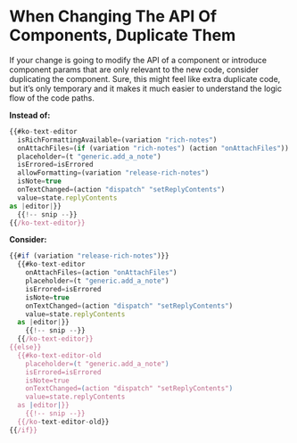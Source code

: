 # When Changing The API Of Components, Duplicate Them

If your change is going to modify the API of a component or introduce component params that are only relevant to the new code, consider duplicating the component. Sure, this might feel like extra duplicate code, but it’s only temporary and it makes it much easier to understand the logic flow of the code paths.

**Instead of:**

```js
{{#ko-text-editor
  isRichFormattingAvailable=(variation "rich-notes")
  onAttachFiles=(if (variation "rich-notes") (action "onAttachFiles"))
  placeholder=(t "generic.add_a_note")
  isErrored=isErrored
  allowFormatting=(variation "release-rich-notes")
  isNote=true
  onTextChanged=(action "dispatch" "setReplyContents")
  value=state.replyContents
as |editor|}}
  {{!-- snip --}}
{{/ko-text-editor}}
```

**Consider:**

```js
{{#if (variation "release-rich-notes")}}
  {{#ko-text-editor
    onAttachFiles=(action "onAttachFiles")
    placeholder=(t "generic.add_a_note")
    isErrored=isErrored
    isNote=true
    onTextChanged=(action "dispatch" "setReplyContents")
    value=state.replyContents
  as |editor|}}
    {{!-- snip --}}
  {{/ko-text-editor}}
{{else}}
  {{#ko-text-editor-old
    placeholder=(t "generic.add_a_note")
    isErrored=isErrored
    isNote=true
    onTextChanged=(action "dispatch" "setReplyContents")
    value=state.replyContents
  as |editor|}}
    {{!-- snip --}}
  {{/ko-text-editor-old}}
{{/if}}
```



